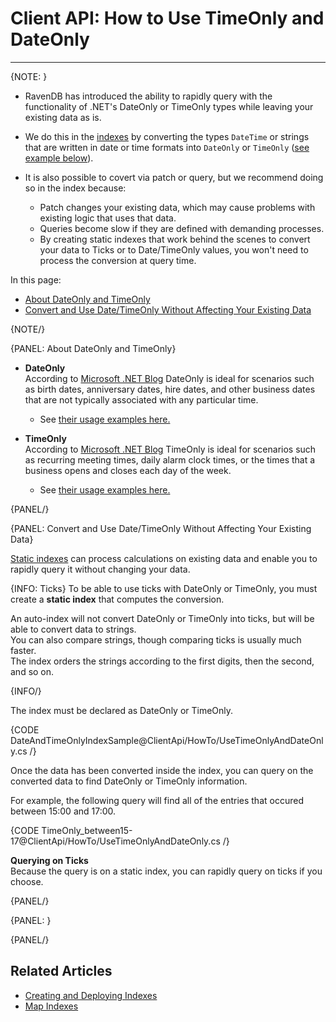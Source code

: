 # Client API: How to Use TimeOnly and DateOnly
---

{NOTE: }

* RavenDB has introduced the ability to rapidly query with the functionality of .NET's DateOnly or TimeOnly types
  while leaving your existing data as is.  

* We do this in the [indexes](../../indexes/map-indexes) by converting the types `DateTime` or strings that are written in date or time formats 
  into `DateOnly` or `TimeOnly` ([see example below](../../client-api/how-to/using-timeonly-and-dateonly#convert-and-use-date/timeonly-without-affecting-your-existing-data)).  

* It is also possible to covert via patch or query, but we recommend doing so in the index because:
  * Patch changes your existing data, which may cause problems with existing logic that uses that data.
  * Queries become slow if they are defined with demanding processes. 
  * By creating static indexes that work behind the scenes to convert your data to Ticks or to Date/TimeOnly values, 
    you won't need to process the conversion at query time.

In this page: 

* [About DateOnly and TimeOnly](../../client-api/how-to/using-timeonly-and-dateonly#about-dateonly-and-timeonly) 
* [Convert and Use Date/TimeOnly Without Affecting Your Existing Data](../../client-api/how-to/using-timeonly-and-dateonly#convert-and-use-date/timeonly-without-affecting-your-existing-data) 

{NOTE/}

{PANEL: About DateOnly and TimeOnly}

* **DateOnly**  
  According to [Microsoft .NET Blog](https://devblogs.microsoft.com/dotnet/date-time-and-time-zone-enhancements-in-net-6/#the-dateonly-type)
  DateOnly is ideal for scenarios such as birth dates, anniversary dates, hire dates, 
  and other business dates that are not typically associated with any particular time.
  * See [their usage examples here.](https://devblogs.microsoft.com/dotnet/date-time-and-time-zone-enhancements-in-net-6/#the-dateonly-type)

* **TimeOnly**  
  According to [Microsoft .NET Blog](https://devblogs.microsoft.com/dotnet/date-time-and-time-zone-enhancements-in-net-6/#the-timeonly-type)
  TimeOnly is ideal for scenarios such as recurring meeting times, daily alarm clock times, 
  or the times that a business opens and closes each day of the week.
  * See [their usage examples here.](https://devblogs.microsoft.com/dotnet/date-time-and-time-zone-enhancements-in-net-6/#the-timeonly-type)

{PANEL/}

{PANEL: Convert and Use Date/TimeOnly Without Affecting Your Existing Data}

[Static indexes](../../indexes/map-indexes) can process calculations on existing data and enable you to rapidly query it without changing your data.  

{INFO: Ticks}
To be able to use ticks with DateOnly or TimeOnly, you must create a **static index** that computes the conversion.  

An auto-index will not convert DateOnly or TimeOnly into ticks, but will be able to convert data to strings.  
You can also compare strings, though comparing ticks is usually much faster.  
The index orders the strings according to the first digits, then the second, and so on.  

{INFO/}

The index must be declared as DateOnly or TimeOnly. 

{CODE DateAndTimeOnlyIndexSample@ClientApi/HowTo/UseTimeOnlyAndDateOnly.cs /}

Once the data has been converted inside the index, you can query on the converted data to find DateOnly or TimeOnly information.  

For example, the following query will find all of the entries that occured between 15:00 and 17:00.

{CODE TimeOnly_between15-17@ClientApi/HowTo/UseTimeOnlyAndDateOnly.cs /}

**Querying on Ticks**  
Because the query is on a static index, you can rapidly query on ticks if you choose.

{PANEL/}


{PANEL: }

{PANEL/}


## Related Articles 

- [Creating and Deploying Indexes](../../indexes/creating-and-deploying)  
- [Map Indexes](../../indexes/map-indexes)


